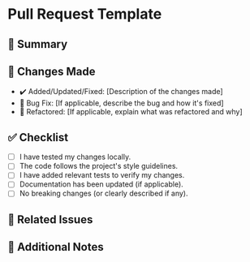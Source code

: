 # Pull Request Template

## 🚀 Summary

<!-- Describe the purpose of the PR and what problem it solves. -->

## 🔧 Changes Made

- ✔️ Added/Updated/Fixed: [Description of the changes made]
- 🐛 Bug Fix: [If applicable, describe the bug and how it's fixed]
- 🎨 Refactored: [If applicable, explain what was refactored and why]

## ✅ Checklist

- [ ] I have tested my changes locally.
- [ ] The code follows the project's style guidelines.
- [ ] I have added relevant tests to verify my changes.
- [ ] Documentation has been updated (if applicable).
- [ ] No breaking changes (or clearly described if any).

## 📝 Related Issues

<!-- List any issues or tickets related to this PR (e.g., #123). -->

## 💬 Additional Notes

<!-- Any additional context, remarks, or questions for the reviewers. -->
